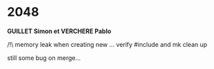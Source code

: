 # 2048
**GUILLET Simon et VERCHERE Pablo**

/!\ memory leak when creating new ...
verify #include and mk
clean up

still some bug on merge...